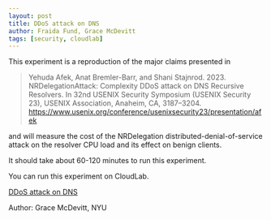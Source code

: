 ```yaml
---
layout: post
title: DDoS attack on DNS
author: Fraida Fund, Grace McDevitt
tags: [security, cloudlab]
---
```


This experiment is a reproduction of the major claims presented in 

> Yehuda Afek, Anat Bremler-Barr, and Shani Stajnrod. 2023. NRDelegationAttack: Complexity DDoS attack on DNS Recursive Resolvers. In 32nd USENIX Security Symposium (USENIX Security 23), USENIX Association, Anaheim, CA, 3187–3204. https://www.usenix.org/conference/usenixsecurity23/presentation/afek

and will measure the cost of the NRDelegation distributed-denial-of-service attack on the resolver CPU load and its effect on benign clients.


It should take about 60-120 minutes to run this experiment.

You can run this experiment on CloudLab.

[DDoS attack on DNS](https://github.com/grcmcdvtt/repro-DNS)

Author: Grace McDevitt, NYU
